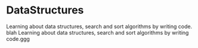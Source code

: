 # DataStructures

Learning about data structures, search and sort algorithms by writing code. blah
Learning about data structures, search and sort algorithms by writing code.ggg

